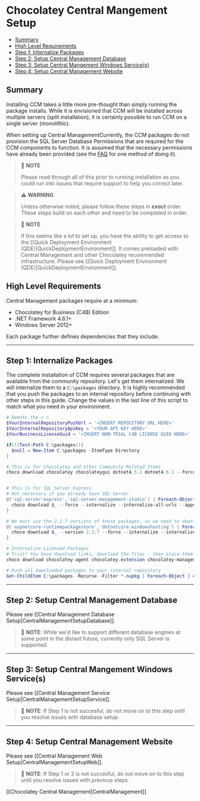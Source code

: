# Chocolatey Central Mangement Setup

<!-- TOC depthFrom:2 depthTo:5 -->

- [Summary](#summary)
- [High Level Requirements](#high-level-requirements)
- [Step 1: Internalize Packages](#step-1-internalize-packages)
- [Step 2: Setup Central Management Database](#step-2-setup-central-management-database)
- [Step 3: Setup Central Mangement Windows Service(s)](#step-3-setup-central-mangement-windows-services)
- [Step 4: Setup Central Management Website](#step-4-setup-central-management-website)

<!-- /TOC -->

## Summary

Installing CCM takes a little more pre-thought than simply running the package installs.
While it is envisioned that CCM will be installed across multiple servers (split installation), it is certainly possible to run CCM on a single server (monolithic).

When setting up Central ManagementCurrently, the CCM packages do not provision the SQL Server Database Permissions that are required for the CCM components to function.  It is assumed that the necessary permissions have already been provided (see the [FAQ](#how-can-i-add-sql-server-permissions-through-powershell) for one method of doing it).

> :memo: **NOTE**
>
> Please read through all of this prior to running installation as you could run into issues that require support to help you correct later.


> :warning: **WARNING**
>
> Unless otherwise noted, please follow these steps in ***exact*** order. These steps build on each other and need to be completed in order.

> :memo: **NOTE**
>
> If this seems like a lot to set up, you have the ability to get access to the [[Quick Deployment Environment (QDE)|QuickDeploymentEnvironment]]. It comes preloaded with Central Management and other Chocolatey recommended infrastructure. Please see [[Quick Deployment Environment (QDE)|QuickDeploymentEnvironment]].

## High Level Requirements
Central Management packages require at a minimum:

* Chocolatey for Business (C4B) Edition
* .NET Framework 4.6.1+
* Windows Server 2012+

Each package further defines dependencies that they include.

___
## Step 1: Internalize Packages

The complete installation of CCM requires several packages that are available from the community repository. Let's get them internalized. We will internalize them to a `C:\packages` directory. It is highly recommended that you push the packages to an internal repository before continuing with other steps in this guide. Change the values in the last line of this script to match what you need in your environment.

```powershell
# Remote the < >
$YourInternalRepositoryPushUrl = '<INSERT REPOSITORY URL HERE>'
$YourInternalRepositoryApiKey = '<YOUR API KEY HERE>'
$YourBusinessLicenseGuid = '<INSERT NON-TRIAL C4B LICENSE GUID HERE>'

if(!(Test-Path C:\packages)){
  $null = New-Item C:\packages -ItemType Directory
}

# This is for Chocolatey and other Community Related Items
choco download chocolatey chocolateygui dotnet4.5.2 dotnet4.6.1 --force --internalize --internalize-all-urls --append-use-original-location --source="'https://chocolatey.org/api/v2/'" --output-directory="'C:\packages'"


# This is for SQL Server Express
# Not necessary if you already have SQL Server
@('sql-server-express','sql-server-management-studio') | Foreach-Object {
  choco download $_ --force --internalize --internalize-all-urls --append-use-original-location --source="'https://chocolatey.org/api/v2/'" --output-directory="'C:\packages'"
}

# We must use the 2.2.7 versions of these packages, so we need to download/internalize these specific items
@('aspnetcore-runtimepackagestore','dotnetcore-windowshosting') | Foreach-Object {
  choco download $_ --version 2.2.7 --force --internalize --internalize-all-urls --append-use-original-location --source="'https://chocolatey.org/api/v2/'" --output-directory="'C:\packages'"
}

# Internalize Licensed Packages
# Trial? You have download links, download the files - then place them in the c:\packages folder. Comment out this section
choco download chocolatey-agent chocolatey.extension chocolatey-management-database chocolatey-management-service chocolatey-management-web --force --internalize --internalize-all-urls --append-use-original-location --source="'https://licensedpackages.chocolatey.org/api/v2/'" --ignore-dependencies --output-directory="'C:\packages'"  --user="'user'" --password="'$YourBusinessLicenseGuid'"

# Push all downloaded packages to your internal repository
Get-ChildItem C:\packages -Recurse -Filter *.nupkg | Foreach-Object { choco push $_.Fullname --source="'$YourInternalRepositoryPushUrl'" --api-key="'$YourInternalRepositoryApiKey'"}
```

___

## Step 2: Setup Central Management Database

Please see [[Central Management Database Setup|CentralManagementSetupDatabase]].

> :memo: **NOTE**: While we'd like to support different database engines at some point in the distant future, currently only SQL Server is supported.

___

## Step 3: Setup Central Mangement Windows Service(s)

Please see [[Central Management Service Setup|CentralManagementSetupService]].

> :memo: **NOTE**: If Step 1 is not succesful, do not move on to this step until you resolve issues with database setup.

___

## Step 4: Setup Central Management Website

Please see [[Central Management Web Setup|CentralManagementSetupWeb]].

> :memo: **NOTE**: If Step 1 or 2 is not succesful, do not move on to this step until you resolve issues with previous steps.


[[Chocolatey Central Management|CentralManagement]]
